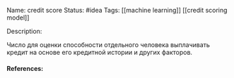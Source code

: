 Name: credit score
Status: #idea
Tags: [[machine learning]] [[credit scoring model]]

Description:

Число для оценки способности отдельного человека выплачивать кредит на основе его кредитной истории и других факторов.

#### References: